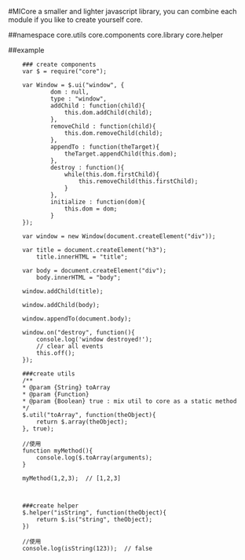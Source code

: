 #MICore
        a smaller and lighter javascript library, you can combine each module if you like to create yourself core.


##namespace
        core.utils
        core.components
        core.library
        core.helper


##example

        ### create components
        var $ = require("core");

        var Window = $.ui("window", {
                dom : null,
                type : "window",
                addChild : function(child){
                    this.dom.addChild(child);
                },
                removeChild : function(child){
                    this.dom.removeChild(child);
                },
                appendTo : function(theTarget){
                    theTarget.appendChild(this.dom);
                },
                destroy : function(){
                    while(this.dom.firstChild){
                        this.removeChild(this.firstChild);
                    }
                },
                initialize : function(dom){
                    this.dom = dom;
                }
        });

        var window = new Window(document.createElement("div"));

        var title = document.createElement("h3");
            title.innerHTML = "title";

        var body = document.createElement("div");
            body.innerHTML = "body";

        window.addChild(title);

        window.addChild(body);

        window.appendTo(document.body);

        window.on("destroy", function(){
            console.log('window destroyed!');
            // clear all events
            this.off();
        });

        ###create utils
        /**
        * @param {String} toArray
        * @param {Function}
        * @param {Boolean} true : mix util to core as a static method
        */
        $.util("toArray", function(theObject){
            return $.array(theObject);
        }, true);

        //使用
        function myMethod(){
            console.log($.toArray(arguments);
        }

        myMethod(1,2,3);  // [1,2,3]



        ###create helper
        $.helper("isString", function(theObject){
            return $.is("string", theObject);
        })

        //使用
        console.log(isString(123));  // false




        